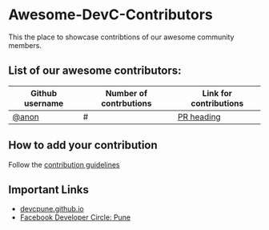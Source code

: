 # Awesome-DevC-Contributors
This the place to showcase contribtions of our awesome community members.
## List of our awesome contributors:

| Github username | Number of contrbutions | Link for contributions |
| ----- | --- | ---- |
| [@anon](https://github.com/anon) | # | [PR heading](https://github.com/anon/some-repo/pull#) |

## How to add your contribution
Follow the [contribution guidelines](CONTRIBUTING.md)

## Important Links

- [devcpune.github.io](https://devcpune.github.io/)
- [Facebook Developer Circle: Pune](https://www.facebook.com/groups/DevCPune/)
